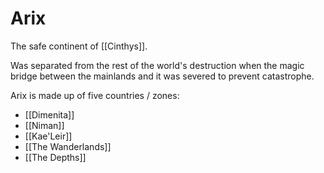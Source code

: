 # Arix
The safe continent of [[Cinthys]].

Was separated from the rest of the world's destruction when the magic bridge between the mainlands and it was severed to prevent catastrophe.

Arix is made up of five countries / zones:
- [[Dimenita]]
- [[Niman]]
- [[Kae'Leir]]
- [[The Wanderlands]]
- [[The Depths]]